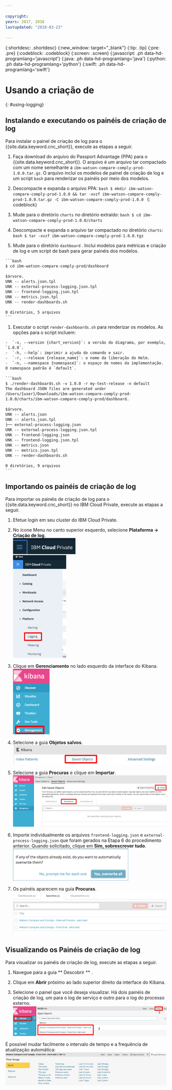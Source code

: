 ```yaml
---

copyright:
years: 2017, 2018
lastupdated: "2018-03-23"

---
```


{:shortdesc: .shortdesc}
{:new_window: target="_blank"}
{:tip: .tip}
{:pre: .pre}
{:codeblock: .codeblock}
{:screen: .screen}
{:javascript: .ph data-hd-programlang='javascript'}
{:java: .ph data-hd-programlang='java'}
{:python: .ph data-hd-programlang='python'}
{:swift: .ph data-hd-programlang='swift'}

# Usando a criação de
{: #using-logging}

## Instalando e executando os painéis de criação de log

Para instalar o painel de criação de log para o {{site.data.keyword.cnc_short}}, execute as
etapas a seguir.

  1. Faça download do arquivo do Passport Advantage (PPA) para o {{site.data.keyword.cnc_short}}. O arquivo é um arquivo tar compactado com um nome semelhante a `ibm-watson-compare-comply-prod-1.0.0.tar.gz`. O arquivo inclui os modelos de painel de criação de log e um script `bash` para renderizar os
painéis por meio dos modelos.

  1. Descompacte e expanda o arquivo PPA:
    ```bash
    $ mkdir ibm-watson-compare-comply-prod-1.0.0 && tar -xvzf ibm-watson-compare-comply-prod-1.0.0.tar.gz -C ibm-watson-compare-comply-prod-1.0.0
    ```
    {: codeblock}

  1. Mude para o diretório `charts` no diretório extraído:
    ```bash
    $ cd ibm-watson-compare-comply-prod-1.0.0/charts
    ```

  1. Descompacte e expanda o arquivo tar compactado no diretório `charts`:
    ```bash
    $ tar -xvzf ibm-watson-compare-comply-prod-1.0.0.tgz
    ```

  1. Mude para o diretório  ` dashboard ` . Inclui modelos para métricas e criação de log e um script de bash para gerar painéis dos modelos.

    ```bash
    $ cd ibm-watson-compare-comply-prod/dashboard

    $árvore.
    UNK -- alerts.json.tpl
    UNK -- external-process-logging.json.tpl
    UNK -- frontend-logging.json.tpl
    UNK -- metrics.json.tpl
    UNK -- render-dashboards.sh

    0 diretórios, 5 arquivos
    ```

  1. Executar o script `render-dashboards.sh` para renderizar os modelos. As opções para o script incluem:
  
    -  `-v, --version {chart_version}`: a versão do diagrama, por exemplo, `1.0.0`.
    -  `-h, --help`: imprimir a ajuda do comando e sair.
    -  `-r, --release {release_name}`: o nome da liberação do Helm.
    -  `-n, --namespace {namespace}`: o espaço de nomes da implementação. O namespace padrão é `default`.

    ```bash
    $ ./render-dashboards.sh -v 1.0.0 -r my-test-release -n default
    The dashboard JSON files are generated under /Users/{user}/Downloads/ibm-watson-compare-comply-prod-1.0.0/charts/ibm-watson-compare-comply-prod/dashboard.

    $árvore.
    UNK -- alerts.json
    UNK -- alerts.json.tpl
    ├── external-process-logging.json
    UNK -- external-process-logging.json.tpl
    UNK -- frontend-logging.json
    UNK -- frontend-logging.json.tpl
    UNK -- metrics.json
    UNK -- metrics.json.tpl
    UNK -- render-dashboards.sh

    0 diretórios, 9 arquivos
    ```

## Importando os painéis de criação de log

Para importar os painéis de criação de log para o {{site.data.keyword.cnc_short}} no IBM
Cloud Private, execute as etapas a seguir.

  1. Efetue login em seu cluster do IBM Cloud Private.

  1. No ícone Menu no canto superior esquerdo, selecione **Plataforma -> Criação de log**. <br />
    ![Ícone de Menu do IBM Cloud Private](images/icp-menu.png) <br />
    ![Platform -> Logging menu](images/icp-logging.png)

  1. Clique em **Gerenciamento** no lado esquerdo da interface do Kibana. <br />
    ![Kibana interface](images/kibana.png)

  1. Selecione a guia **Objetos salvos**.
![Guia Objetos salvos](images/saved-obj.png)

  1. Selecione a guia **Procuras** e clique em **Importar**.
![Guia Importar das procuras](images/searches-import.png)

  1. Importe individualmente os arquivos `frontend-logging.json` e
`external-process-logging.json` que foram gerados na Etapa 6 do procedimento anterior.
Quando solicitado, clique em **Sim, sobrescrever tudo**.
![Prompt Sim, sobrescrever tudo](images/overwrite-all.png)

  1. Os painéis aparecem na guia **Procuras**.
![Guia Painéis nas procuras](images/searches-tab.png)

## Visualizando os Painéis de criação de log

Para visualizar os painéis de criação de log, execute as etapas a seguir.

  1. Navegue para a guia  ** Descobrir ** .

  1. Clique em **Abrir** próximo ao lado superior direito da interface do Kibana.

  1. Selecione o painel que você deseja visualizar. Há dois painéis de criação de log, um para o log de
serviço e outro para o log do processo externo.
![Visualizar painéis de criação de log](images/kibana-dboards.png)

É possível mudar facilmente o intervalo de tempo e a frequência de atualização automática:
![Mudar o intervalo de tempo e a taxa de atualização](images/log-dboard-change.png)

